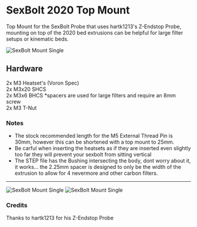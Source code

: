 # SexBolt 2020 Top Mount
Top Mount for the SexBolt Probe that uses hartk1213's Z-Endstop Probe, mounting on top of the 2020 bed extrusions can be helpful for large filter setups or kinematic beds.

![SexBolt Mount Single](images/IMG_7857.png)

## Hardware
2x M3 Heatset's (Voron Spec) <br>
2x M3x20 SHCS <br>
2x M3x6 BHCS        *spacers are used for large filters and require an 8mm screw <br>
2x M3 T-Nut <br>

### Notes
- The stock recommended length for the M5 External Thread Pin is 30mm, however this can be shortened with a top mount to 25mm.
- Be carful when inserting the heatsets as if they are inserted even slightly too far they will prevent your sexbolt from sitting vertical <br>
- The STEP file has the Bushing intersecting the body, dont worry about it, it works...   the 2.25mm spacer is designed to only be the width of the extrusion to allow for 4 nevermore and other carbon filters.
---
![SexBolt Mount Single](images/IMG_7855.png)
![SexBolt Mount Single](images/IMG_7854.png)

### Credits
Thanks to hartk1213 for his Z-Endstop Probe